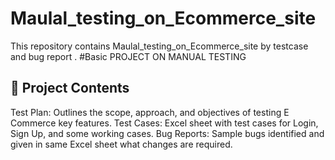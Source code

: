 # Maulal_testing_on_Ecommerce_site
This repository contains Maulal_testing_on_Ecommerce_site by testcase and bug report .
 #Basic PROJECT ON MANUAL TESTING
 
## 🧪 Project Contents

Test Plan: Outlines the scope, approach, and objectives of testing  E Commerce key features.
 Test Cases: Excel sheet with test cases for Login, Sign Up, and some working cases.
 Bug Reports: Sample bugs identified and given in same Excel  sheet what changes are required.
 

